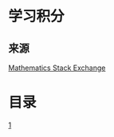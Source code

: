 # 学习积分

## 来源

[Mathematics Stack Exchange](https://math.stackexchange.com)

# 目录

[1](./MSE/main.md)
